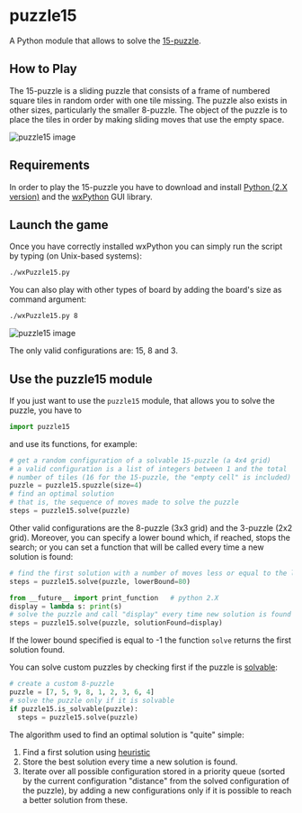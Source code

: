 # puzzle15
A Python module that allows to solve the [15-puzzle](http://en.wikipedia.org/wiki/15_puzzle).


## How to Play
The 15-puzzle is a sliding puzzle that consists of a frame of numbered square tiles in random order with one tile missing. The puzzle also exists in other sizes, particularly the smaller 8-puzzle.
The object of the puzzle is to place the tiles in order by making sliding moves that use the empty space.

![puzzle15 image](http://i59.tinypic.com/106zsli.jpg)


## Requirements
In order to play the 15-puzzle you have to download and install [Python (2.X version)](https://www.python.org/downloads/) and the [wxPython](http://www.wxpython.org/download.php) GUI library.


## Launch the game
Once you have correctly installed wxPython you can simply run the script by typing (on Unix-based systems):
```bash
./wxPuzzle15.py
```
You can also play with other types of board by adding the board's size as command argument:
```bash
./wxPuzzle15.py 8
```
![puzzle15 image](http://i62.tinypic.com/mvp5rn.jpg)

The only valid configurations are: 15, 8 and 3.


## Use the puzzle15 module
If you just want to use the `puzzle15` module, that allows you to solve the puzzle, you have to
```python
import puzzle15
```
and use its functions, for example:
```python
# get a random configuration of a solvable 15-puzzle (a 4x4 grid)
# a valid configuration is a list of integers between 1 and the total
# number of tiles (16 for the 15-puzzle, the "empty cell" is included)
puzzle = puzzle15.spuzzle(size=4)
# find an optimal solution
# that is, the sequence of moves made to solve the puzzle
steps = puzzle15.solve(puzzle)
```
Other valid configurations are the 8-puzzle (3x3 grid) and the 3-puzzle (2x2 grid). Moreover, you can specify a lower bound which, if reached, stops the search; or you can set a function that will be called every time a new solution is found:
```python
# find the first solution with a number of moves less or equal to the lower bound
steps = puzzle15.solve(puzzle, lowerBound=80)

from __future__ import print_function   # python 2.X
display = lambda s: print(s)
# solve the puzzle and call "display" every time new solution is found
steps = puzzle15.solve(puzzle, solutionFound=display)
```
If the lower bound specified is equal to -1 the function `solve` returns the first solution found.

You can solve custom puzzles by checking first if the puzzle is [solvable](http://www.cs.bham.ac.uk/~mdr/teaching/modules04/java2/TilesSolvability.html):
```python
# create a custom 8-puzzle
puzzle = [7, 5, 9, 8, 1, 2, 3, 6, 4]
# solve the puzzle only if it is solvable
if puzzle15.is_solvable(puzzle):
  steps = puzzle15.solve(puzzle)
```

The algorithm used to find an optimal solution is "quite" simple:

1. Find a first solution using [heuristic](http://en.wikipedia.org/wiki/Heuristic_(computer_science))
2. Store the best solution every time a new solution is found.
3. Iterate over all possible configuration stored in a priority queue (sorted by the current configuration "distance" from the solved configuration of the puzzle), by adding a new configurations only if it is possible to reach a better solution from these.
